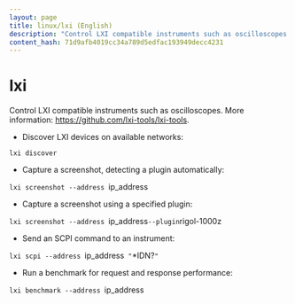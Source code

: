 ```yaml
---
layout: page
title: linux/lxi (English)
description: "Control LXI compatible instruments such as oscilloscopes."
content_hash: 71d9afb4019cc34a789d5edfac193949decc4231
---
```

# lxi

Control LXI compatible instruments such as oscilloscopes.
More information: <https://github.com/lxi-tools/lxi-tools>.

- Discover LXI devices on available networks:

`lxi discover`

- Capture a screenshot, detecting a plugin automatically:

`lxi screenshot --address `<span class="tldr-var badge badge-pill bg-dark-lm bg-white-dm text-white-lm text-dark-dm font-weight-bold">ip_address</span>

- Capture a screenshot using a specified plugin:

`lxi screenshot --address `<span class="tldr-var badge badge-pill bg-dark-lm bg-white-dm text-white-lm text-dark-dm font-weight-bold">ip_address</span>` --plugin `<span class="tldr-var badge badge-pill bg-dark-lm bg-white-dm text-white-lm text-dark-dm font-weight-bold">rigol-1000z</span>

- Send an SCPI command to an instrument:

`lxi scpi --address `<span class="tldr-var badge badge-pill bg-dark-lm bg-white-dm text-white-lm text-dark-dm font-weight-bold">ip_address</span>` "`<span class="tldr-var badge badge-pill bg-dark-lm bg-white-dm text-white-lm text-dark-dm font-weight-bold">*IDN?</span>`"`

- Run a benchmark for request and response performance:

`lxi benchmark --address `<span class="tldr-var badge badge-pill bg-dark-lm bg-white-dm text-white-lm text-dark-dm font-weight-bold">ip_address</span>
